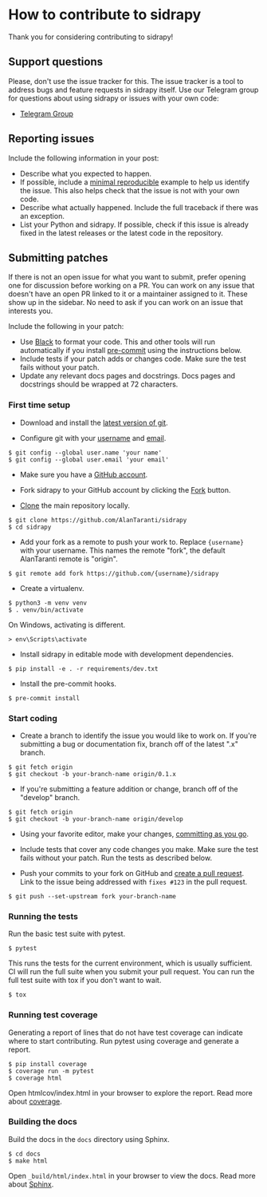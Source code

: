 # How to contribute to sidrapy
Thank you for considering contributing to sidrapy!

## Support questions
Please, don't use the issue tracker for this.
The issue tracker is a tool to address bugs and feature requests in sidrapy itself.
Use our Telegram group for questions about using sidrapy or issues with your own code:
* [Telegram Group](https://t.me/joinchat/AmdQix1KKeZ5KGpsKVFsKw)

## Reporting issues
Include the following information in your post:
* Describe what you expected to happen.
* If possible, include a [minimal reproducible](https://stackoverflow.com/help/minimal-reproducible-example) example to help us identify the issue. This also helps check that the issue is not with your own code.
* Describe what actually happened. Include the full traceback if there was an exception.
* List your Python and sidrapy. If possible, check if this issue is already fixed in the latest releases or the latest code in the repository.

## Submitting patches
If there is not an open issue for what you want to submit, prefer opening one for discussion before working on a PR. You can work on any issue that doesn't have an open PR linked to it or a maintainer assigned to it. These show up in the sidebar. No need to ask if you can work on an issue that interests you.

Include the following in your patch:
* Use [Black](https://black.readthedocs.io/) to format your code. This and other tools will run automatically if you install [pre-commit](https://pre-commit.com/) using the instructions below.
* Include tests if your patch adds or changes code. Make sure the test fails without your patch.
* Update any relevant docs pages and docstrings. Docs pages and docstrings should be wrapped at 72 characters.

### First time setup
* Download and install the [latest version of git](https://git-scm.com/downloads).

* Configure git with your [username](https://help.github.com/en/articles/setting-your-username-in-git) and [email](https://help.github.com/en/articles/setting-your-commit-email-address-in-git).
```shell script
$ git config --global user.name 'your name'
$ git config --global user.email 'your email'
```

* Make sure you have a [GitHub account](https://github.com/join).

* Fork sidrapy to your GitHub account by clicking the [Fork](https://github.com/AlanTaranti/sidrapy/fork) button.

* [Clone](https://help.github.com/en/articles/fork-a-repo#step-2-create-a-local-clone-of-your-fork) the main repository locally.
```shell script
$ git clone https://github.com/AlanTaranti/sidrapy
$ cd sidrapy
```

* Add your fork as a remote to push your work to. Replace `{username}` with your username. This names the remote "fork", the default AlanTaranti remote is "origin".
```shell script
$ git remote add fork https://github.com/{username}/sidrapy
```

* Create a virtualenv.
```shell script
$ python3 -m venv venv
$ . venv/bin/activate
```

On Windows, activating is different.
```shell script
> env\Scripts\activate
```

* Install sidrapy in editable mode with development dependencies.
```shell script
$ pip install -e . -r requirements/dev.txt
```

* Install the pre-commit hooks.
```shell script
$ pre-commit install
```

### Start coding

* Create a branch to identify the issue you would like to work on. If you're submitting a bug or documentation fix, branch off of the latest ".x" branch.
```shell script
$ git fetch origin
$ git checkout -b your-branch-name origin/0.1.x
```

* If you're submitting a feature addition or change, branch off of the "develop" branch.
```shell script
$ git fetch origin
$ git checkout -b your-branch-name origin/develop
```

* Using your favorite editor, make your changes, [committing as you go](https://dont-be-afraid-to-commit.readthedocs.io/en/latest/git/commandlinegit.html#commit-your-changes).

* Include tests that cover any code changes you make. Make sure the test fails without your patch. Run the tests as described below.

* Push your commits to your fork on GitHub and [create a pull request](https://help.github.com/en/articles/creating-a-pull-request). Link to the issue being addressed with `fixes #123` in the pull request.
```shell script
$ git push --set-upstream fork your-branch-name
```

### Running the tests
Run the basic test suite with pytest.
```shell script
$ pytest
```
This runs the tests for the current environment, which is usually sufficient. CI will run the full suite when you submit your pull request. You can run the full test suite with tox if you don't want to wait.
```shell script
$ tox
```

### Running test coverage
Generating a report of lines that do not have test coverage can indicate where to start contributing. Run pytest using coverage and generate a report.
```shell script
$ pip install coverage
$ coverage run -m pytest
$ coverage html
```
Open htmlcov/index.html in your browser to explore the report.
Read more about [coverage](https://coverage.readthedocs.io/).

### Building the docs
Build the docs in the `docs` directory using Sphinx.
```shell script
$ cd docs
$ make html
```
Open `_build/html/index.html` in your browser to view the docs.
Read more about [Sphinx](https://www.sphinx-doc.org/en/stable/).
